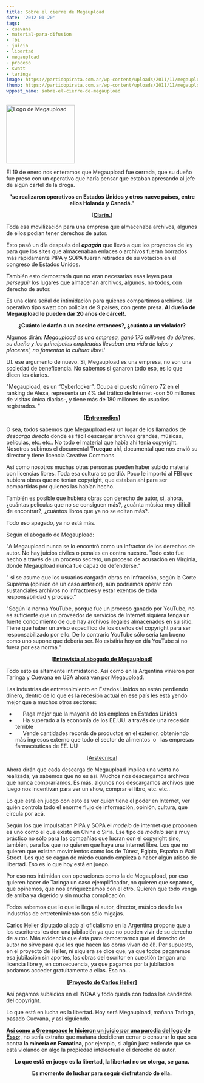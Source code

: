 ```yaml
---
title: Sobre el cierre de Megaupload
date: '2012-01-20'
tags:
- cuevana
- material-para-difusion
- fbi
- juicio
- libertad
- megaupload
- proceso
- swatt
- taringa
image: https://partidopirata.com.ar/wp-content/uploads/2011/11/megaupload.jpg
thumb: https://partidopirata.com.ar/wp-content/uploads/2011/11/megaupload-150x150.jpg
wppost_name: sobre-el-cierre-de-megaupload
---
```


<a href="https://partidopirata.com.ar/wp-content/uploads/2011/11/megaupload.jpg"><img class="aligncenter size-full wp-image-2427" title="megaupload" src="https://partidopirata.com.ar/wp-content/uploads/2011/11/megaupload.jpg" alt="Logo de Megaupload" width="180" height="154" /></a>

El 19 de enero nos enteramos que Megaupload fue cerrada, que su dueño fue preso con un operativo que haría pensar que estaban apresando al jefe de algún cartel de la droga.
<p style="text-align: center;"><strong>"se realizaron operativos en Estados Unidos y otros nueve países, entre ellos Holanda y Canadá."</strong></p>
<p style="text-align: center;"><strong>[<a href="http://www.clarin.com/internet/Dictaron-prision-preventiva-fundador-Megaupload_0_631137085.html" target="_blank">Clarín.</a>]</strong></p>
Toda esa movilización para una empresa que almacenaba archivos, algunos de ellos podían tener derechos de autor.

Esto pasó un día después del <strong><em>apagón</em></strong> que llevó a que los proyectos de ley para que los sites que almacenaban enlaces o archivos fueran borrados más rápidamente PIPA y SOPA fueran retirados de su votación en el congreso de Estados Unidos.

También esto demostraría que no eran necesarias esas leyes para <em>perseguir</em> los lugares que almacenan archivos, algunos, no todos, con derecho de autor.

Es una clara señal de intimidación para quienes compartimos archivos. Un operativo tipo swatt con policías de 9 países, con gente presa. <strong>Al dueño de Megaupload le pueden dar 20 años de cárcel!.</strong>
<p style="text-align: center;"><strong>¿Cuánto le darán a un asesino entonces?, ¿cuánto a un violador?</strong></p>
Algunos dirán:
<em>
Megaupload es una empresa, ganó 175 millones de dólares, su dueño y los principales empleados llevaban una vida de lujos y placeres!, no fomentan la cultura libre!!
</em>

Uf. ese argumento de nuevo. Si, Megaupload es una empresa, no son una sociedad de beneficencia. No sabemos si ganaron todo eso, es lo que dicen los diarios.

"Megaupload, es un “Cyberlocker”. Ocupa el puesto número 72 en el ranking de Alexa, representa un 4% del tráfico de Internet -con 50 millones de visitas única diarias-, y tiene más de 180 millones de usuarios registrados. "
<p style="text-align: center;"><strong>[<a href="http://entremedios.org/2012/01/19/y-ahora-le-toca-a-megaupload/" target="_blank">Entremedios</a>]</strong></p>
O sea, todos sabemos que Megaupload era un lugar de los llamados de <em>descarga directa</em> donde es fácil descargar archivos grandes, músicas, películas, etc. etc.. No todo el material que había ahí tenía copyright. Nosotros subimos el documental <strong>Trueque</strong> ahí, documental que nos envió su director y tiene licencia Creative Commons.

Así como nosotros muchas otras personas pueden haber subido material con licencias libres. Toda esa cultura se perdió.
Poco le importó al FBI que hubiera obras que no tenían copyright, que estaban ahí para ser compartidas por quienes las habían hecho.

También es posible que hubiera obras con derecho de autor, si, ahora, ¿cuántas películas que no se consiguen más?, ¿cuánta música muy difícil de encontrar?, ¿cuántos libros que ya no se editan más?.

Todo eso apagado, ya no está más.

Según el abogado de Megaupload:

"A Megaupload nunca se lo encontró como un infractor de los derechos de autor. No hay juicios civiles o penales en contra nuestro. Todo esto fue hecho a través de un proceso secreto, un proceso de acusación en Virginia, donde Megaupload nunca fue capaz de defenderse."

" si se asume que los usuarios cargarán obras en infracción, según la Corte Suprema (opinión de un caso anterior), aún podríamos operar con sustanciales archivos no infractores y estar exentos de toda responsabilidad y proceso."

"Según la norma YouTube, porque fue un proceso ganado por YouTube, no es suficiente que un proveedor de servicios de Internet siquiera tenga un fuerte conocimiento de que hay archivos ilegales almacenados en su sitio. Tiene que haber un aviso específico de los dueños del copyright para ser responsabilizado por ello. De lo contrario YouTube sólo sería tan bueno como uno supone que debería ser. No existiría hoy en día YouTube si no fuera por esa norma."
<p style="text-align: center;"><strong>[<a href="https://partidopirata.com.ar/2880/entrevista-al-abogado-de-megaupload">Entrevista al abogado de Megaupload</a>]</strong></p>
Todo esto es altamente intimidatorio. Así como en la Argentina vinieron por Taringa y Cuevana en USA ahora van por Megaupload.

Las industrias de entretenimiento en Estados Unidos no están perdiendo dinero, dentro de lo que es la recesión actual en ese país les está yendo mejor que a muchos otros sectores:
<ul>
	<li>     Paga mejor que la mayoría de los empleos en Estados Unidos</li>
	<li>     Ha superado a la economía de los EE.UU. a través de una recesión terrible</li>
	<li>     Vende cantidades records de productos en el exterior, obteniendo más ingresos externo que todo el sector de alimentos  o   las empresas farmacéuticas de EE. UU</li>
</ul>
<p style="text-align: center;">[<a href="https://partidopirata.com.ar/2198/%C2%BFproblemas-de-pirateria-industrias-del-copyright-de-ee-uu-dan-un-fabuloso-espectaculo-de-salud" target="_blank">Arstecnica</a>]</p>
<p style="text-align: left;">Ahora dirán que cada descarga de Megaupload implica una venta no realizada, ya sabemos que no es así. Muchos nos descargamos archivos que nunca compraríamos. Es más, algunos nos descargamos archivos que luego nos incentivan para ver un show, comprar el libro, etc. etc..</p>
<p style="text-align: left;">Lo que está en juego con esto es ver quien tiene el poder en Internet, ver quién controla todo el enorme flujo de información, opinión, cultura, que circula por acá.</p>
<p style="text-align: left;">Según los que impulsaban PIPA y SOPA el <em>modelo</em> de internet que proponen es uno como el que existe en China o Siria. Ese tipo de <em>modelo</em> sería muy práctico no sólo para las compañías que lucran con el copyright sino, también, para los que no quieren que haya una internet libre. Los que no quieren que existan movimientos como los de Túnez, Egipto, España o Wall Street. Los que se cagan de miedo cuando empieza a haber algún atisbo de libertad. Eso es lo que hoy está en juego.</p>
<p style="text-align: left;">Por eso nos intimidan con operaciones como la de Megaupload, por eso quieren hacer de Taringa un caso ejemplificador, no quieren que sepamos, que opinemos, que nos enriquezcamos con el otro. Quieren que todo venga de arriba ya digerido y sin mucha complicación.</p>
<p style="text-align: left;">Todos sabemos que lo que le llega al autor, director, músico desde las industrias de entretenimiento son sólo migajas.</p>
<p style="text-align: left;">Carlos Heller diputado aliado al oficialismo en la Argentina propone que a los escritores les den una jubilación ya que no pueden vivir de su derecho de autor. Más evidencia que ésta para demostrarnos que el derecho de autor no sirve para que los que hacen las obras vivan de él!. Por supuesto, en el proyecto de Heller, ni siquiera se dice que, ya que todos pagaremos esa jubilación sin aportes, las obras del escritor en cuestión tengan una licencia libre y, en consecuencia, ya que pagamos por la jubilación podamos acceder gratuitamente a ellas. Eso no...</p>
<p style="text-align: center;"><strong>[<a href="https://partidopirata.com.ar/708/de-que-no-viven-los-escritores-ii">Proyecto de Carlos Heller</a>]</strong></p>
<p style="text-align: left;">Así pagamos subsidios en el INCAA y todo queda con todos los candados del copyright.</p>
<p style="text-align: left;">Lo que está en lucha es la libertad. Hoy será Megaupload, mañana Taringa, pasado Cuevana, y así siguiendo.</p>
<p style="text-align: left;"><strong><a href="https://partidopirata.com.ar/2861/lo-sentimos-no-esta-autorizado-para-leer-esto-grenpeace-sobre-el-uso-de-la-propiedad-intelectual-para-censurar" target="_blanK">Así como a Greenpeace le hicieron un juicio por una parodia del logo de Esso</a></strong>;, no sería extraño que mañana decidieran cerrar o censurar lo que sea contra<strong> la minería en Famatina</strong>, por ejemplo, si algún juez entiende que se está violando en algo la propiedad intelectual o el derecho de autor.</p>
<p style="text-align: center;"><strong>Lo que está en juego es la libertad, la libertad no se otorga, se gana.</strong></p>
<p style="text-align: center;"><strong>Es momento de luchar para seguir disfrutando de ella.</strong></p>
<p style="text-align: center;"></p>
<p style="text-align: left;"></p>
